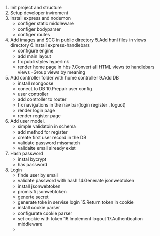 1. Init project and structure
2. Setup developer inviroment
3. Install express and nodemon
    - configer static middleware
    - configer bodyparser
    - configer routes
4. Add images and SCC in public directory
5.Add html files in views directory
6.Install express-handlebars
    - configure engine
    - add main layout
    - fix publi styles hyperlink
    - render home page in hbs
7.Convert all HTML views to handlebars views
    -Group views by meaning
8. Add controller folder with home controller
9.Add DB 
    - install mongoose 
    - conect to DB
10.Prepair user config
    - user controller
    - add controller to router  
    - fix navigations in the nav bar(login register , loguot)
    - render login page
    - render register page
11. Add user model.
    - simple validatoin in schema
    - add method for register
    - create first user record in the DB
     - validate password missmatch
     - validaite email already exist
12. Hash password
    - instal bycrypt 
    - has password
13. Login
    - finde user by email
    - validate password with hash
14.Generate jsonwebtoken
    - install jsonwebtoken
    - promisifi jsonwebtoken
    - generte secret
    - generate toke in servise login
15.Return token in cookie
    - install cookie parser
    - configurate cookie parser
     - set cookie with token
16.Implement logout
17.Authentication middleware
    - 
